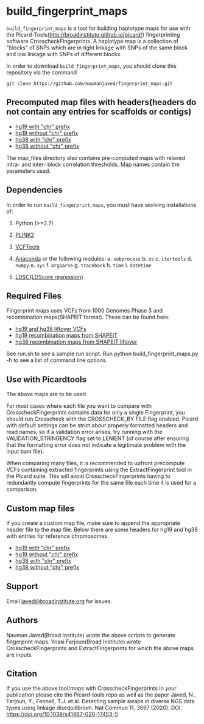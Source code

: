 
# build_fingerprint_maps 
`build_fingerprint_maps` is a tool for building haplotype maps for use with the Picard-Tools(http://broadinstitute.github.io/picard/) fingerprinting software CrosscheckFingerprints. A haplotype map is a collection of "blocks" of SNPs which are in tight linkage with SNPs of the same block and low linkage with SNPs of different blocks.

In order to download `build_fingerprint_maps`, you should clone this repository via the command
```
git clone https://github.com/naumanjaved/fingerprint_maps.git
```

## Precomputed map files with headers(headers do not contain any entries for scaffolds or contigs)

* [hg19 with "chr" prefix](https://github.com/naumanjaved/fingerprint_maps/blob/master/map_files/hg19_chr.map)
* [hg19 without "chr" prefix](https://github.com/naumanjaved/fingerprint_maps/blob/master/map_files/hg19_nochr.map)
* [hg38 with "chr" prefix](https://github.com/naumanjaved/fingerprint_maps/blob/master/map_files/hg38_chr.map)
* [hg38 without "chr" prefix](https://github.com/naumanjaved/fingerprint_maps/blob/master/map_files/hg38_nochr.map)

The map_files directory also contains pre-computed maps with relaxed intra- and inter- block correlation thresholds. Map names contain the parameters used. 

## Dependencies

In order to run `build_fingerprint_maps`, you must have working installations of:

1. Python (>=2.7)
1. [PLINK2](https://www.cog-genomics.org/plink2)
2. [VCFTools](http://vcftools.sourceforge.net/man_latest.html)
3. [Anaconda](https://anaconda.org/anaconda/python) or the following modules:
     a. `subprocess` 
     b. `os` 
     c. `itertools`
     d. `numpy`
     e. `sys` 
     f. `argparse`
     g. `traceback`
     h. `time`
     i. `datetime` 

4. [LDSC(LDScore regression)](https://github.com/bulik/ldsc)

## Required Files
Fingerprint maps uses VCFs from 1000 Genomes Phase 3 and recombination maps(SHAPEIT format). These can be found here: 
* [hg19 and hg38 liftover VCFs](https://www.internationalgenome.org/data/) 
* [hg19 recombination maps from SHAPEIT](references/genetic_map_b37.tar.gz) 
* [hg38 recombination maps from SHAPEIT liftover](references/genetic_map_hg38.tar.gz)

See run.sh to see a sample run script.
Run python build_fingerprint_maps.py -h to see a list of command line options.

## Use with Picardtools
The above maps are to be used 

For most cases where each file you want to compare with CrosscheckFingerprints contains data for only a single Fingerprint, you should run Crosscheck with the CROSSCHECK_BY FILE flag enabled. Picard with default settings can be strict about properly formatted headers and read names, so if a validation error arises, try running with the VALIDATION_STRINGENCY flag set to LENIENT (of course after ensuring that the formatting error does not indicate a legitimate problem with the input bam file).

When comparing many files, it is recommended to upfront precompute VCFs containing extracted fingerprints using the ExtractFingerprint tool in the Picard suite. This will avoid CrosscheckFingerprints having to redundantly compute fingerprints for the same file each time it is used for a comparison. 

## Custom map files
If you create a custom map file, make sure to append the appropriate header file to the map file. Below there are some headers for hg19 and hg38 with entries for reference chromosomes. 
* [hg19 with "chr" prefix](https://github.com/naumanjaved/fingerprint_maps/blob/master/headers/header_hg19_chr)
* [hg19 without "chr" prefix](https://github.com/naumanjaved/fingerprint_maps/blob/master/headers/header_hg19_nochr)
* [hg38 with "chr" prefix](https://github.com/naumanjaved/fingerprint_maps/blob/master/headers/header_hg38_chr)
* [hg38 without "chr" prefix](https://github.com/naumanjaved/fingerprint_maps/blob/master/headers/header_hg38_nochr)

## Support

Email javed@broadinstitute.org for issues.

## Authors

Nauman Javed(Broad Institute) wrote the above scripts to generate fingerprint maps.
Yossi Farjoun(Broad Institute) wrote CrosscheckFingerprints and ExtractFingerprints for which the above maps are inputs. 

## Citation
If you use the above tool/maps with CrosscheckFingerprints in your publication please cite the Picard-tools repo as well as the paper 
Javed, N., Farjoun, Y., Fennell, T.J. et al. Detecting sample swaps in diverse NGS data types using linkage disequilibrium. Nat Commun 11, 3697 (2020). 
DOI: https://doi.org/10.1038/s41467-020-17453-5

